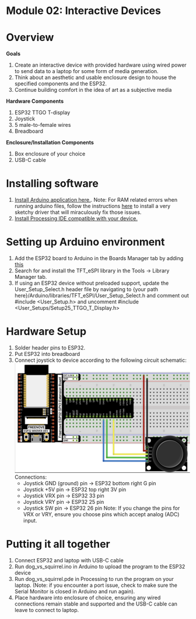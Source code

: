 # Module 02: Interactive Devices

# Overview
**Goals** 
1. Create an interactive device with provided hardware using wired power to send data to a laptop for some form of media generation.
2. Think about an aesthetic and usable enclosure design to house the specified components and the ESP32. 
3. Continue building comfort in the idea of art as a subjective media 

**Hardware Components**
1. ESP32 TTGO T-display
2. Joystick
3. 5 male-to-female wires
4. Breadboard

**Enclosure/Installation Components**
1. Box enclosure of your choice 
3. USB-C cable

# Installing software
1. [Install Arduino application here.](https://www.arduino.cc/en/software). 
  Note: For RAM related errors when running arduino files, follow the instructions [here](https://github.com/Xinyuan-LilyGO/TTGO-T-Display) to install a very sketchy driver that will miraculously fix those issues.
2. [Install Processing IDE compatible with your device.](https://processing.org/download/)

# Setting up Arduino environment
1. Add the ESP32 board to Arduino in the Boards Manager tab by adding [this](https://dl.espressif.com/dl/package_esp32_index.json)
2. Search for and install the TFT_eSPI library in the Tools -> Library Manager tab.
3. If using an ESP32 device without preloaded support, update the User_Setup_Select.h header file by navigating to {your path here}/Arduino/libraries/TFT_eSPI/User_Setup_Select.h and comment out #include <User_Setup.h> and uncomment #include <User_Setups/Setup25_TTGO_T_Display.h>

# Hardware Setup
1. Solder header pins to ESP32.
2. Put ESP32 into breadboard
3. Connect joystick to device according to the following circuit schematic:
   <img src="./joystick_hardware.png" alt="joystick hardware connection" style="height: 300px;"/>
   Connections:
   - Joystick GND (ground) pin -> ESP32 bottom right G pin
   - Joystick +5V pin -> ESP32 top right 3V pin
   - Joystick VRX pin -> ESP32 33 pin
   - Joystick VRY pin -> ESP32 25 pin
   - Joystick SW pin -> ESP32 26 pin
  Note: If you change the pins for VRX or VRY, ensure you choose pins which accept analog (ADC) input.

# Putting it all together 
1. Connect ESP32 and laptop with USB-C cable
2. Run dog_vs_squirrel.ino in Arduino to upload the program to the ESP32 device
3. Run dog_vs_squirrel.pde in Processing to run the program on your laptop. (Note: if you encounter a port issue, check to make sure the Serial Monitor is closed in Arduino and run again).
4. Place hardware into enclosure of choice, ensuring any wired connections remain stable and supported and the USB-C cable can leave to connect to laptop. 


